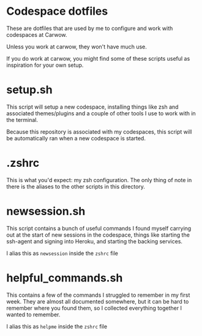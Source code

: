 # Codespace dotfiles

These are dotfiles that are used by me to configure and work with codespaces at Carwow.

Unless you work at carwow, they won't have much use.

If you do work at carwow, you might find some of these scripts useful as inspiration for
your own setup.

# setup.sh
This script will setup a new codespace, installing things like zsh and associated themes/plugins
and a couple of other tools I use to work with in the terminal.

Because this repository is associated with my codespaces, this script will be automatically ran
when a new codespace is started.

# .zshrc
This is what you'd expect: my zsh configuration. The only thing of note in there is the aliases
to the other scripts in this directory.

# newsession.sh
This script contains a bunch of useful commands I found myself carrying out at the start of new sessions in the codespace, things like starting the ssh-agent and signing into Heroku, and starting the backing services.

I alias this as `newsession` inside the `zshrc` file


# helpful_commands.sh
This contains a few of the commands I struggled to remember in my first week. They are almost all
documented somewhere, but it can be hard to remember where you found them, so I collected everything
together I wanted to remember.

I alias this as `helpme` inside the `zshrc` file
